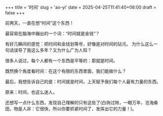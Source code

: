 +++
title = '时间'
slug = 'ao-yi'
date = 2025-04-25T11:41:40+08:00
draft = false
+++

前两天，一直在想“时间”这个东西！

最容易在脑海中蹦出的一个词：“时间就是金钱”？

有好几瞬间的感觉：把时间和金钱划等号，好像是对时间的玷污。
为什么这么一句话误导了我这么多年？又为什么广为人知？ 

很多人说过，每个人都有一个东西是平等的：那就是时间。

既然换个角度看时间：在这个有限的东西里面，我们能做什么？

最后，我想告诉自己的是：时间就是时间，上天赋予我们每个人最有力量的东西。

原来：时间，也这么迷人。

还想写一点什么东西，发现自己理解的只有这些了(白驹过隙，一眼万年，沧海桑田，物是人非：它很快，所以你要抓紧时间了，发挥出它的力量！)。